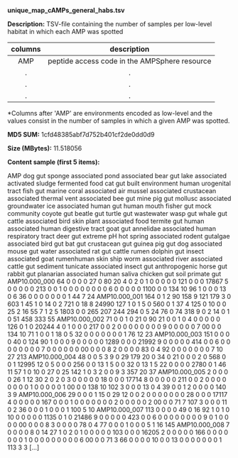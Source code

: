 **unique_map_cAMPs_general_habs.tsv**

**Description:**	TSV-file containing the number of samples per low-level
                        habitat in which each AMP was spotted

| **columns** | **description** |
| :---: | :---: |
| AMP | peptide access code in the AMPSphere resource | 
| . | . |
| . | . |
| . | . | 

*Columns after 'AMP' are environments encoded as low-level and the values
consist in the number of samples in which a given AMP was spotted.


**MD5 SUM:**	1cfd48385abf7d752b401cf2de0dd0d9

**Size (MBytes):**	11.518056

**Content sample (first 5 items):**

AMP	dog gut	sponge associated	pond associated	bear gut	lake associated	activated sludge	fermented food	cat gut	built environment	human urogenital tract	fish gut	marine	coral associated	air	mussel associated	crustacean associated	thermal vent associated	bee gut	mine	pig gut	mollusc associated	groundwater	ice associated	human gut	human mouth	fisher gut	mock community	coyote gut	beatle gut	turtle gut	wastewater	wasp gut	whale gut	cattle associated	bird skin	plant associated	food	termite gut	human associated	human digestive tract	goat gut	annelidae associated	human respiratory tract	deer gut	extreme pH	hot spring associated	rodent gutalgae associated	bird gut	bat gut	crustacean gut	guinea pig gut	dog associated	mouse gut	water associated	rat gut	cattle rumen	dolphin gut	insect associated	goat rumenhuman skin	ship worm associated	river associated	cattle gut	sediment	tunicate associated	insect gut	anthropogenic	horse gut	rabbit gut	planarian associated	human saliva	chicken gut	soil	primate gut
AMP10.000_000	64	0	0	0	0	27	0	80	20	4	0	2	0	1	0	0	0	0	0	121	0	0	0	17867	5	0	0	0	0	0	213	0	0	1	0	0	0	0	0	0	0	0	6	0	0	0	0	0	1100	0	0	134	10	96	1	0	0	0	13	0	6	36	0	0	0	0	0	0	0	1	44	7	24
AMP10.000_001	164	0	1	2	90	158	9	121	179	3	0	603	1	45	1	0	14	0	2	721	0	18	8	24990	127	1	0	1	5	0	560	0	1	37	4	125	0	10	0	0	25	2	16	55	7	1	2	5	1803	0	0	265	207	244	294	0	5	24	76	0	74	318	9	0	2	14	0	1	0	51	458	333	55
AMP10.000_002	71	0	0	1	0	21	0	90	21	0	0	1	0	4	0	0	0	0	0	126	0	1	0	20244	4	0	1	0	0	0	217	0	0	2	0	0	0	0	0	0	0	0	9	0	0	0	0	0	7	00	0	0	134	10	71	1	0	0	1	18	0	5	32	0	0	0	0	0	0	0	1	76	12	23
AMP10.000_003	151	0	0	0	0	40	0	124	90	1	0	0	0	9	0	0	0	0	0	1289	0	0	0	21992	9	0	0	0	0	0	414	0	0	6	0	0	0	0	0	0	0	0	7	0	0	0	0	0	0	00	0	0	0	8	2	0	0	0	0	83	0	4	92	0	0	0	0	0	0	0	7	10	27	213
AMP10.000_004	48	0	0	5	3	9	0	29	179	20	0	34	0	21	0	0	0	2	0	568	0	0	1	12995	12	0	5	0	0	0	256	0	0	13	1	5	0	0	32	0	13	1	5	22	0	0	0	0	2780	0	1	46	11	57	1	0	10	0	27	0	25	142	1	0	3	2	0	0	9	3	357	20	37
AMP10.000_005	2	0	0	0	0	26	1	12	30	2	0	2	0	3	0	0	0	0	0	18	0	0	0	17714	8	0	0	0	0	0	211	0	0	2	0	0	0	0	0	0	0	0	1	0	0	0	0	0	1	00	0	0	138	10	102	3	0	0	0	13	0	4	39	0	0	1	2	0	0	0	0	140	3	9
AMP10.000_006	29	0	0	0	1	15	0	29	12	0	0	2	0	0	0	0	0	0	0	28	0	0	0	17117	4	0	0	0	0	0	167	0	0	0	1	0	0	0	0	0	0	0	2	0	0	0	0	0	2	00	0	0	71	7	107	3	0	0	0	11	0	2	36	0	0	0	1	0	0	0	1	100	5	10
AMP10.000_007	113	0	0	0	0	49	0	16	92	1	0	1	0	10	0	0	0	0	0	1135	0	1	0	21486	9	0	0	0	0	0	423	0	0	6	0	0	0	0	0	0	0	0	9	0	1	0	0	0	0	00	0	0	0	8	3	0	0	0	0	78	0	4	77	0	0	0	1	0	0	0	5	1	16	145
AMP10.000_008	7	0	0	0	0	8	0	14	27	1	0	2	0	1	0	0	0	0	0	103	0	0	0	16205	2	0	0	0	0	0	166	0	0	0	0	0	0	0	1	0	0	0	0	0	0	0	0	0	6	00	0	0	71	3	66	0	0	0	0	10	0	0	13	0	0	0	0	0	0	0	1	113	3	3
[...]

